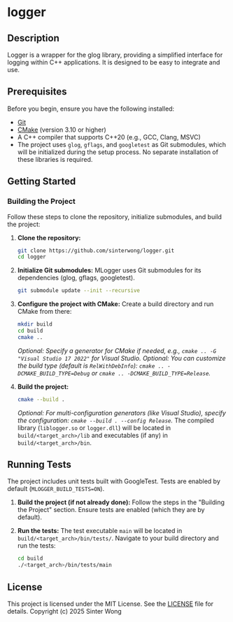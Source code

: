 # logger

## Description
Logger is a wrapper for the glog library, providing a simplified interface for logging within C++ applications. It is designed to be easy to integrate and use.

## Prerequisites
Before you begin, ensure you have the following installed:
- [Git](https://git-scm.com/)
- [CMake](https://cmake.org/download/) (version 3.10 or higher)
- A C++ compiler that supports C++20 (e.g., GCC, Clang, MSVC)
- The project uses `glog`, `gflags`, and `googletest` as Git submodules, which will be initialized during the setup process. No separate installation of these libraries is required.

## Getting Started

### Building the Project
Follow these steps to clone the repository, initialize submodules, and build the project:

1.  **Clone the repository:**
    ```bash
    git clone https://github.com/sinterwong/logger.git
    cd logger
    ```

2.  **Initialize Git submodules:**
    MLogger uses Git submodules for its dependencies (glog, gflags, googletest).
    ```bash
    git submodule update --init --recursive
    ```

3.  **Configure the project with CMake:**
    Create a build directory and run CMake from there:
    ```bash
    mkdir build
    cd build
    cmake ..
    ```
    *Optional: Specify a generator for CMake if needed, e.g., `cmake .. -G "Visual Studio 17 2022"` for Visual Studio.*
    *Optional: You can customize the build type (default is `RelWithDebInfo`): `cmake .. -DCMAKE_BUILD_TYPE=Debug` or `cmake .. -DCMAKE_BUILD_TYPE=Release`.*


4.  **Build the project:**
    ```bash
    cmake --build .
    ```
    *Optional: For multi-configuration generators (like Visual Studio), specify the configuration: `cmake --build . --config Release`.*
    The compiled library (`liblogger.so` or `logger.dll`) will be located in `build/<target_arch>/lib` and executables (if any) in `build/<target_arch>/bin`.

## Running Tests
The project includes unit tests built with GoogleTest. Tests are enabled by default (`MLOGGER_BUILD_TESTS=ON`).

1.  **Build the project (if not already done):**
    Follow the steps in the "Building the Project" section. Ensure tests are enabled (which they are by default).

2.  **Run the tests:**
    The test executable `main` will be located in `build/<target_arch>/bin/tests/`.
    Navigate to your build directory and run the tests:
    ```bash
    cd build
    ./<target_arch>/bin/tests/main
    ```


## License
This project is licensed under the MIT License. See the [LICENSE](LICENSE) file for details.
Copyright (c) 2025 Sinter Wong
